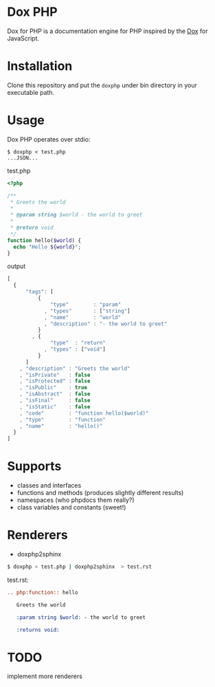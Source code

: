 # Dox PHP

Dox for PHP is a documentation engine for PHP inspired by the [Dox](https://github.com/visionmedia/dox) for JavaScript.

# Installation

Clone this repository and put the `doxphp` under bin directory in your executable path.

# Usage

Dox PHP operates over stdio:

```shell
$ doxphp < test.php
...JSON...
```

test.php

```php
<?php

/**
 * Greets the world
 *
 * @param string $world - the world to greet
 *
 * @return void
 */
function hello($world) {
  echo "Hello ${world}";
}
```

output

```js
[
  {
      "tags": [
          {
              "type"        : "param"
            , "types"       : ["string"]
            , "name"        : "world"
            , "description" : "- the world to greet"
          }
        , {
              "type"  : "return"
            , "types" : ["void"]
          }
      ]
    , "description" : "Greets the world"
    , "isPrivate"   : false
    , "isProtected" : false
    , "isPublic"    : true
    , "isAbstract"  : false
    , "isFinal"     : false
    , "isStatic"    : false
    , "code"        : "function hello($world)"
    , "type"        : "function"
    , "name"        : "hello()"
  }
]
```

# Supports

* classes and interfaces
* functions and methods (produces slightly different results)
* namespaces (who phpdocs them really?)
* class variables and constants (sweet!)

# Renderers

* doxphp2sphinx

```bash
$ doxphp < test.php | doxphp2sphinx  > test.rst
```

test.rst:

```rst
.. php:function:: hello

   Greets the world

   :param string $world: - the world to greet

   :returns void:
```

# TODO

implement more renderers
